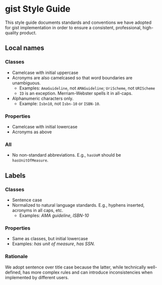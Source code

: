 gist Style Guide
=====

This style guide documents standards and conventions we have adopted for gist implementation in order to ensure a consistent, professional, high-quality product.

Local names
-----

### Classes

- Camelcase with initial uppercase
- Acronyms are also camelcased so that word boundaries are unambiguous. 
  - Examples: `AmaGuideline`, not `AMAGuideline`; `UriScheme`, not `URIScheme`
  - `ID` is an exception. Merriam-Webster spells it in all-caps.
- Alphanumeric characters only. 
  - Example: `Isbn10`, not `Isbn-10` or `ISBN-10`.
  
### Properties

- Camelcase with initial lowercase
- Acronyms as above

### All

- No non-standard abbreviations. E.g., `hasUoM` should be `hasUnitOfMeasure`.

Labels
-----

### Classes

- Sentence case
- Normalized to natural language standards. E.g., hyphens inserted, acronyms in all caps, etc.
  - Examples: _AMA guideline_, _ISBN-10_
  
### Properties

- Same as classes, but initial lowercase 
- Examples: _has unit of measure_, _has SSN_. 

### Rationale

We adopt sentence over title case because the latter, while technically well-defined, has more complex rules and can introduce inconsistencies when implemented by different users.
